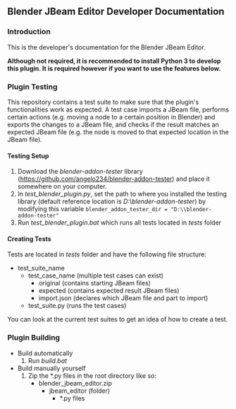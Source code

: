 ## Blender JBeam Editor Developer Documentation

### Introduction
This is the developer's documentation for the Blender JBeam Editor.

**Although not required, it is recommended to install Python 3 to develop this plugin. It is required however if you want to use the features below.**

### Plugin Testing
This repository contains a test suite to make sure that the plugin's functionalities work as expected. A test case imports a JBeam file, performs certain actions (e.g. moving a node to a certain position in Blender) and exports the changes to a JBeam file, and checks if the result matches an expected JBeam file (e.g. the node is moved to that expected location in the JBeam file).

#### Testing Setup
1. Download the *blender-addon-tester* library (https://github.com/angelo234/blender-addon-tester) and place it somewhere on your computer.
2. In *test_blender_plugin.py*, set the path to where you installed the testing library (default reference location is *D:\\blender-addon-tester*) by modifying this variable `blender_addon_tester_dir = "D:\\blender-addon-tester"`
3. Run *test_blender_plugin.bat* which runs all tests located in *tests* folder

#### Creating Tests
Tests are located in *tests* folder and have the following file structure:
* test_suite_name
    * test_case_name (multiple test cases can exist)
        * original (contains starting JBeam files)
        * expected (contains expected result JBeam files)
        * import.json (declares which JBeam file and part to import)
    * test_suite.py (runs the test cases)

You can look at the current test suites to get an idea of how to create a test.

### Plugin Building
* Build automatically
    1. Run *build.bat*
* Build manually yourself
    1. Zip the *.py files in the root directory like so:
        * blender_jbeam_editor.zip
            * jbeam_editor (folder)
                * *.py files
